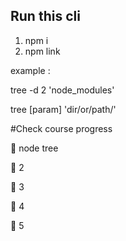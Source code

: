 ## Run this cli
1) npm i 
2) npm link

example : 

   tree -d 2 'node_modules'
 
   tree [param] <number> 'dir/or/path/'
   
   
   
#Check course progress

  
:black_square_button: node tree

:black_square_button: 2

:black_square_button: 3

:black_square_button: 4 

:black_square_button: 5

